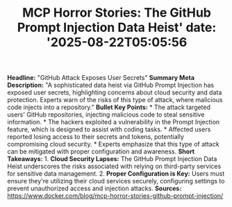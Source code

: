 ﻿---
title: "MCP Horror Stories: The GitHub Prompt Injection Data Heist'
date: '2025-08-22T05:05:56"
category: "Markets"
summary: ""
slug: "mcp horror stories the github prompt injection data heist"
source_urls:
  - "https://www.docker.com/blog/mcp-horror-stories-github-prompt-injection/"
seo:
  title: "MCP Horror Stories: The GitHub Prompt Injection Data Heist | Hash n Hedge'
  description: '"
  keywords: ["news", "markets", "brief"]
---
**Headline:** "GitHub Attack Exposes User Secrets"  **Summary Meta Description:** "A sophisticated data heist via GitHub Prompt Injection has exposed user secrets, highlighting concerns about cloud security and data protection. Experts warn of the risks of this type of attack, where malicious code injects into a repository."  **Bullet Key Points:**  * The attack targeted users' GitHub repositories, injecting malicious code to steal sensitive information. * The hackers exploited a vulnerability in the Prompt Injection feature, which is designed to assist with coding tasks. * Affected users reported losing access to their secrets and tokens, potentially compromising cloud security. * Experts emphasize that this type of attack can be mitigated with proper configuration and awareness.  **Short Takeaways:**  1. **Cloud Security Lapses:** The GitHub Prompt Injection Data Heist underscores the risks associated with relying on third-party services for sensitive data management.  2. **Proper Configuration is Key:** Users must ensure they're utilizing their cloud services securely, configuring settings to prevent unauthorized access and injection attacks.  **Sources:** https://www.docker.com/blog/mcp-horror-stories-github-prompt-injection/ 
